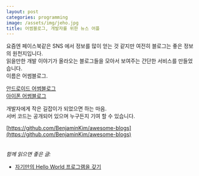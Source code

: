 ```yaml
---
layout: post
categories: programming
image: /assets/img/jeho.jpg
title: 어썸블로그, 개발자를 위한 뉴스 어플
---
```


요즘엔 페이스북같은 SNS 에서 정보를 많이 얻는 것 같지만 여전히 블로그는 좋은 정보의 원천지입니다.  
읽을만한 개발 이야기가 올라오는 블로그들을 모아서 보여주는 간단한 서비스를 만들었습니다.  
이름은 어썸블로그.

[안드로이드 어썸블로그](https://play.google.com/store/apps/details?id=blogs.awesome.android.awesome_blogs_flutter)  
[아이폰 어썸블로그](https://apps.apple.com/kr/app/id1557176134)

개발자에게 작은 길잡이가 되었으면 하는 마음.  
서버 코드는 공개되어 있으며 누구든지 기여 할 수 있습니다.

[https://github.com/BenjaminKim/awesome-blogs](https://github.com/BenjaminKim/awesome-blogs)  
<br>
<br>
*함께 읽으면 좋은 글:*
* [자기만의 Hello World 프로그램을 갖기](/essay/2022/02/07/awesome-blogs-flutter.html)